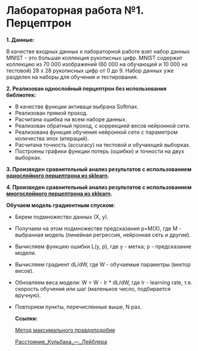 # Лабораторная работа №1. Перцептрон

**1. Данные:**
   
   В качестве входных данных к лабораторной работе взят набор данных MNIST - это большая коллекция рукописных цифр. MNIST содержит        коллекцию из  70 000 изображений (60 000 на обучающей и 10 000 на тестовой) 28 x 28  рукописных цифр от 0 до 9. Набор данных уже       разделен на наборы для обучения и тестирования.
   
**2. Реализован однослойный перцептрон без использования библиотек:**
   - В качестве функции активаци выбрана Softmax.
   - Реализован прямой проход.
   - Расчитана ошибка на всем наборе данных.
   - Реализован обратный проход, с коррекцией весов нейронной сети.
   - Реализована функция обучения нейронной сети с параметром количества эпох (итераций).
   - Расчитана точность (accuracy) на тестовой и обучающей выборках.
   - Построены графики функции потерь (ошибки) и точности на двух выборках.

**3. Произведен сравнительный анализ результатов с использованием [однослойного перцептрона из sklearn](https://scikit-learn.org/stable/modules/generated/sklearn.linear_model.Perceptron.html).**
     
**4. Произведен сравнительный анализ результатов с использованием [многослойного перцептрона из sklearn](https://scikit-learn.org/stable/modules/generated/sklearn.neural_network.MLPClassifier.html).**

**Обучаем модель градиентным спуском:**

- Берем подмножество данных (Х, у).
- Получаем на этом подмножестве предсказания р=М(Х), где М - выбранная модель (линейная регрессия, нейронная сеть и другие).
- Вычисляем функцию ошибки L(y, p), где у - метка; р - предсказание модели.
- Вычисляем градиент dL/dW, где W - обучаемые параметры (вектор весов).
- Обновляем веса модели: W = W - lr * dL/dW, где lr - learning rate, т.е. скорость обучения или шаг (маленькое число, подбирается вручную).
- Повторяем пункты, перечисленные выше, N раз.

  **Ссылки:**
  
  [Метод максимального правдоподобия](https://tvims.nsu.ru/chernova/ms/lec/node14.html)

  [Расстояние_Кульбака_—_Лейблера](https://ru.wikipedia.org/wiki/Расстояние_Кульбака_—_Лейблера)
